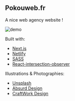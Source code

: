 ## Pokouweb.fr

A nice web agency website !

![demo](https://raw.githubusercontent.com/FredoWagon/pokouweb/main/public/git_presentation.png)

Built with:

- [Next.js](https://nextjs.org/)
- [Netlify](https://www.netlify.com/)
- [SASS](https://sass-lang.com/)
- [React-intersection-observer](https://github.com/thebuilder/react-intersection-observer)

Illustrations & Photographies: 

- [Unsplash](https://unsplash.com/)
- [Absurd Design](https://absurd.design/)
- [CraftWork Design](https://craftwork.design/)

